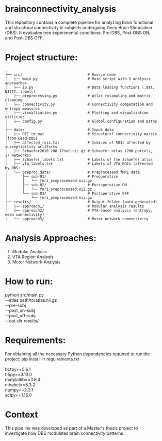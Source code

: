 # brainconnectivity_analysis
This repository contains a complete pipeline for analyzing brain functional and structural connectivity in subjects undergoing Deep Brain Stimulation (DBS). It evaluates tree experimental conditions: Pre-DBS, Post-DBS ON, and Post-DBS OFF.

# Project structure:

```
.
├── src/                              # Source code
│   ├── main.py                       # Main script with 3 analysis approaches
│   ├── io.py                         # Data loading functions (.mat, NIfTI, labels)
│   ├── preprocessing.py              # Atlas resampling and matrix cleaning
│   ├── connectivity.py               # Connectivity computation and entropy measures
│   ├── visualization.py              # Plotting and visualization utilities
│   ├── config.py                     # Global configuration and paths
│
├── data/                             # Input data
│   ├── DTI_cm.mat                    # Structural connectivity matrix (from Lead-DBS)
│   ├── affected_rois.txt             # Indices of ROIs affected by susceptibility artifacts
│   ├── Schaefer2018_200_17net.nii.gz # Schaefer atlas (200 parcels, 17 networks)
│   ├── Schaefer_labels.txt           # Labels of the Schaefer atlas
│   ├── vta_labels.txt                # Labels of VTA ROIs (affected by DBS)
│   └── preproc_data/                 # Preprocessed fMRI data
│       ├── sub-01/                   # Preoperative
│       │   └── fmri_preprocessed.nii.gz
│       ├── sub-02/                   # Postoperative ON
│       │   └── fmri_preprocessed.nii.gz
│       └── sub-03/                   # Postoperative OFF
│           └── fmri_preprocessed.nii.gz
├── results/                          # Output folder (auto-generated)
│   ├── approach1/                    # Modular analysis results
│   ├── approach2/                    # VTA-based analysis (entropy, mean connectivity)
│   └── approach3/                    # Motor network connectivity
```
# Analysis Approaches:
  1. Modular Analysis
  2. VTA Region Analysis
  3. Motor Network Analysis

# How to run:
python src/main.py \
  --atlas path/to/atlas.nii.gz \
  --pre-subj <ID pre DBS> \
  --post_on-subj <ID post DBS ON> \
  --post_off-subj <ID post DBS OFF> \
  --out-dir results/

# Requirements:
For obtaining all the necessary Python dependencies required to run the project: pip install -r requirements.txt \
\
bctpy==0.6.1 \
h5py==3.13.0 \
matplotlib==3.8.4 \
nibabel==5.3.2 \
numpy==2.3.1 \
scipy==1.16.0

# Context
This pipeline was developed as part of a Master's thesis project to investigate how DBS modulates brain connectivity patterns.

